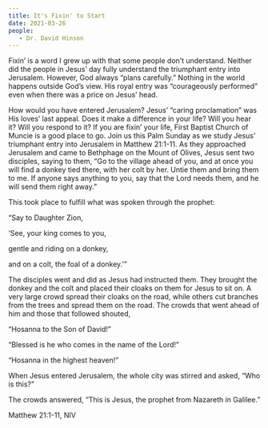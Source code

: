 ```yaml
---
title: It's Fixin' to Start
date: 2021-03-26
people: 
   - Dr. David Hinson
---
```


Fixin’ is a word I grew up with that some people don’t understand. Neither did the people in Jesus’ day fully understand the triumphant entry into Jerusalem. However, God always “plans carefully.” Nothing in the world happens outside God’s view. His royal entry was “courageously performed” even when there was a price on Jesus’ head. 

How would you have entered Jerusalem? Jesus’ “caring proclamation” was His loves’ last appeal. Does it make a difference in your life? Will you hear it? Will you respond to it? If you are fixin’ your life, First Baptist Church of Muncie is a good place to go. Join us this Palm Sunday as we study Jesus’ triumphant entry into Jerusalem in Matthew 21:1-11.
As they approached Jerusalem and came to Bethphage on the Mount of Olives, Jesus sent two disciples, saying to them, “Go to the village ahead of you, and at once you will find a donkey tied there, with her colt by her. Untie them and bring them to me. If anyone says anything to you, say that the Lord needs them, and he will send them right away.”

This took place to fulfill what was spoken through the prophet: 

“Say to Daughter Zion,

‘See, your king comes to you,

gentle and riding on a donkey,

and on a colt, the foal of a donkey.’”

The disciples went and did as Jesus had instructed them. They brought the donkey and the colt and placed their cloaks on them for Jesus to sit on. A very large crowd spread their cloaks on the road, while others cut branches from the trees and spread them on the road. The crowds that went ahead of him and those that followed shouted,

“Hosanna to the Son of David!”

“Blessed is he who comes in the name of the Lord!”

“Hosanna in the highest heaven!”

When Jesus entered Jerusalem, the whole city was stirred and asked, “Who is this?” 

The crowds answered, “This is Jesus, the prophet from Nazareth in Galilee.”

Matthew 21:1-11, NIV